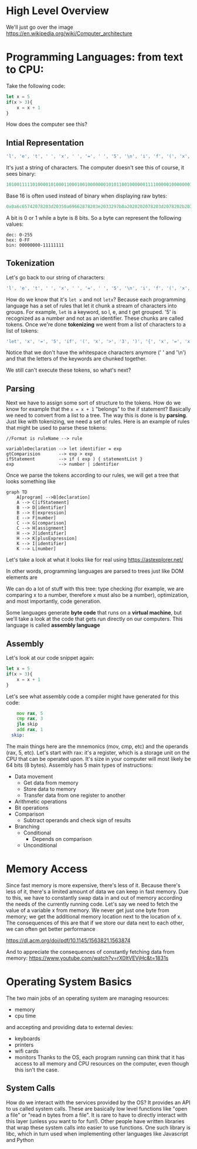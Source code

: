 # High Level Overview
We'll just go over the image 
https://en.wikipedia.org/wiki/Computer_architecture

# Programming Languages: from text to CPU:


Take the following code:
```js
let x = 5
if(x > 3){
    x = x + 1
}
```
How does the computer see this?

## Intial Representation
```js
'l', 'e', 't', ' ', 'x', ' ', '=', ' ', '5', '\n', 'i', 'f', '(', 'x', ' ', '>', ' ', '3', ')', '{', '\n', ' ', ' ', ' ', ' ', 'x', ' ','=',' ','x',' ','+',' ','1','\n','}','\n'
```
It's just a string of characters. The computer doesn't see this of course, it sees binary:
```c
101001111101000010100011000100100000001010110010000001111000001000000011110100100000011110000010000000100000001000000010000000001010011110110010100100110011001000000011111000100000011110000010100001100110011010010000101000110101001000000011110100100000011110000010000001110100011001010110110000001010
```
Base 16 is often used instead of binary when displaying raw bytes:
```c
0x0a6c65742078203d20350a69662878203e2033297b0a2020202078203d2078202b20310a7d0a
```
A bit is 0 or 1 while a byte is 8 bits. So a byte can represent the following values:

```
dec: 0-255
hex: 0-FF
bin: 00000000-11111111
```
## Tokenization

Let's go back to our string of characters:
```js
'l', 'e', 't', ' ', 'x', ' ', '=', ' ', '5', '\n', 'i', 'f', '(', 'x', ' ', '>', ' ', '3', ')', '{', '\n', ' ', ' ', ' ', ' ', 'x', ' ','=',' ','x',' ','+',' ','1','\n','}','\n'
```
How do we know that it's `let x` and not `letx`? Because each programming language has a set of rules that let it chunk a stream of characters into groups. For example, `let` is a keyword, so l, e, and t get grouped. '5' is recognized as a number and not as an identifier. These chunks are called tokens. Once we're done **tokenizing** we went from a list of characters to a list of tokens:
```js
'let', 'x', '=', '5', 'if', '(', 'x', '>', '3', ')', '{', 'x', '=', 'x', '+', '1', '}'

```
Notice that we don't have the whitespace characters anymore (' ' and '\n') and that the letters of the keywords are chunked together.

We still can't execute these tokens, so what's next? 

## Parsing

Next we have to assign some sort of structure to the tokens. How do we know for example that the `x = x + 1` "belongs" to the if statement?
Basically we need to convert from a list to a tree. The way this is done is by **parsing**. Just like with tokenizing, we need a set of rules. Here is an example of rules that might be used to parse these tokens:

```
//Format is ruleName --> rule

variableDeclaration --> let identifier = exp
gtComparision       --> exp > exp 
ifStatement         --> if ( exp ) { statementList }
exp                 --> number | identifier
```

Once we parse the tokens according to our rules, we will get a tree that looks something like 

```mermaid
graph TD
    A[program] -->B[declaration]
    A --> C[ifStatement]
    B --> D[identifier]
    B --> E[expression]
    E --> F[number]
    C --> G[comparison]
    C --> H[assignment]
    H --> J[identifier]
    H --> K[plusExpression]
    K --> I[identifier]
    K --> L[number]

```

Let's take a look at what it looks like for real using https://astexplorer.net/

In other words, programming languages are parsed to trees just like DOM elements are

We can do a lot of stuff with this tree: type checking (for example, we are comparing x to a number, therefore x must also be a number), optimization, and most importantly, code generation.

Some languages generate **byte code** that runs on a **virtual machine**, but we'll take a look at the code that gets run directly on our computers. This language is called **assembly language** 

## Assembly

Let's look at our code snippet again:

```js
let x = 5
if(x > 3){
    x = x + 1
}
```

Let's see what assembly code a compiler might have generated for this code:

```asm
    mov rax, 5
    cmp rax, 3
    jle skip
    add rax, 1
  skip:  
```
The main things here are the mnemonics (mov, cmp, etc) and the operands (rax, 5, etc). Let's start with rax: it's a register, which is a storage unit on the CPU that can be operated upon. It's size in your computer will most likely be 64 bits (8 bytes).
Assembly has 5 main types of instructions:
 
 - Data movement
   - Get data from memory
   - Store data to memory
   - Transfer data from one register to another 
 - Arithmetic operations 
 - Bit operations
 - Comparison
   - Subtract operands and check sign of results
 - Branching
   - Conditional
     - Depends on comparison
   - Unconditional



# Memory Access
Since fast memory is more expensive, there's less of it. Because there's less of it, there's a limited amount of data we can keep in fast memory. Due to this, we have to constantly swap data in and out of memory according the needs of the currently running code. Let's say we need to fetch the value of a variable x from memory. We never get just one byte from memory; we get the additional memory location next to the location of x. The consequences of this are that if we store our data next to each other, we can often get better performance

https://dl.acm.org/doi/pdf/10.1145/1563821.1563874

And to appreciate the consequences of constantly fetching data from memory:
https://www.youtube.com/watch?v=rX0ItVEVjHc&t=1831s


# Operating System Basics

The two main jobs of an operating system are managing resources: 
  - memory
  - cpu time

and accepting and providing data to external devies:
  - keyboards
  - printers
  - wifi cards
  - monitors
Thanks to the OS, each program running can think that it has access to all memory and CPU resources on the computer, even though this isn't the case. 

## System Calls
How do we interact with the services provided by the OS? It provides an API to us called system calls. These are basically low level functions like "open a file" or "read n bytes from a file". It is rare to have to directly interact with this layer (unless you want to for fun!). Other people have written libraries that wrap these system calls into easier to use functions. One such library is libc, which in turn used when implementing other languages like Javascript and Python


